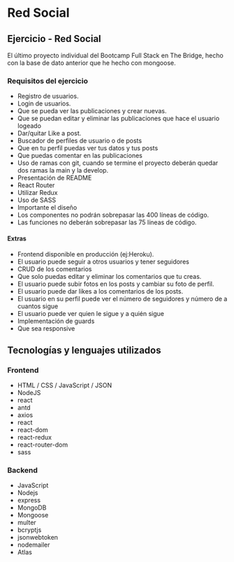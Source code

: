 # Red Social

## Ejercicio - Red Social

El último proyecto individual del Bootcamp Full Stack en The Bridge, hecho con la base de dato anterior que he hecho con mongoose.

### Requisitos del ejercicio
* Registro de usuarios.
* Login de usuarios.
* Que se pueda ver las publicaciones y crear nuevas.
* Que se puedan editar y eliminar las publicaciones que hace el usuario logeado
* Dar/quitar Like a post.
* Buscador de perfiles de usuario o de posts
* Que en tu perfil puedas ver tus datos y tus posts
* Que puedas comentar en las publicaciones
* Uso de ramas con git, cuando se termine el proyecto deberán quedar dos ramas la main y la develop.
* Presentación de README
* React Router
* Utilizar Redux
* Uso de SASS
* Importante el diseño
* Los componentes no podrán sobrepasar las 400 líneas de código.
* Las funciones no deberán sobrepasar las 75 líneas de código.

#### Extras
* Frontend disponible en producción (ej:Heroku).
* El usuario puede seguir a otros usuarios y tener seguidores
* CRUD de los comentarios
* Que solo puedas editar y eliminar los comentarios que tu creas.
* El usuario puede subir fotos en los posts y cambiar su foto de perfil.
* El usuario puede dar likes a los comentarios de los posts.
* El usuario en su perfil puede ver el número de seguidores y número de a cuantos sigue
* El usuario puede ver quien le sigue y a quién sigue
* Implementación de guards
* Que sea responsive

## Tecnologías y lenguajes utilizados
### Frontend
* HTML / CSS / JavaScript / JSON
* NodeJS
* react
* antd
* axios
* react
* react-dom
* react-redux
* react-router-dom
* sass

### Backend
* JavaScript
* Nodejs
* express
* MongoDB
* Mongoose
* multer
* bcryptjs
* jsonwebtoken
* nodemailer
* Atlas
